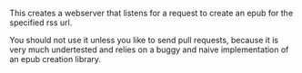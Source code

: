 This creates a webserver that listens for a request to create an epub for the specified rss url. 

You should not use it unless you like to send pull requests, because it is very much undertested and relies on a buggy and naive implementation of an epub creation library.
